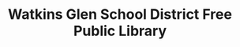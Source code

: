 ---
layout: repo
title: "Watkins Glen School District Free Public Library"
id: 22982
permalink: repos/22982/
---